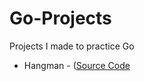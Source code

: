 # Go-Projects

Projects I made to practice Go

- Hangman - ([Source Code](https://github.com/MadsAkselsen/Go-Hangman)
